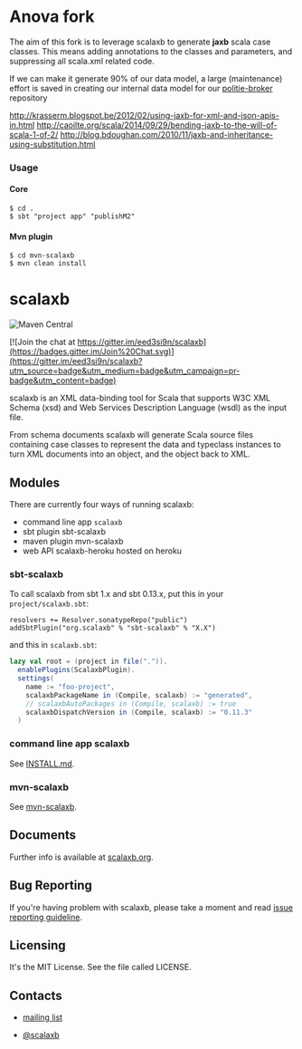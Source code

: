 Anova fork
==========
The aim of this fork is to leverage scalaxb to generate **jaxb** scala case classes.
This means adding annotations to the classes and parameters, and suppressing all scala.xml related code. 

If we can make it generate 90% of our data model, a large (maintenance) effort is saved in creating our internal data model for our [politie-broker](https://github.com/anova-be/politie-broker) repository

http://krasserm.blogspot.be/2012/02/using-jaxb-for-xml-and-json-apis-in.html
http://caoilte.org/scala/2014/09/29/bending-jaxb-to-the-will-of-scala-1-of-2/
http://blog.bdoughan.com/2010/11/jaxb-and-inheritance-using-substitution.html

### Usage

#### Core

```
$ cd .
$ sbt "project app" "publishM2"
```

#### Mvn plugin
```
$ cd mvn-scalaxb
$ mvn clean install
```

scalaxb
=======

![Maven Central](https://maven-badges.herokuapp.com/maven-central/org.scalaxb/scalaxb_2.12/badge.svg)

[![Join the chat at https://gitter.im/eed3si9n/scalaxb](https://badges.gitter.im/Join%20Chat.svg)](https://gitter.im/eed3si9n/scalaxb?utm_source=badge&utm_medium=badge&utm_campaign=pr-badge&utm_content=badge)

scalaxb is an XML data-binding tool for Scala that supports W3C XML Schema (xsd) and
Web Services Description Language (wsdl) as the input file.

From schema documents scalaxb will generate Scala source files containing
case classes to represent the data and typeclass instances to turn XML documents into an object,
and the object back to XML.

Modules
-------

There are currently four ways of running scalaxb:

- command line app `scalaxb`
- sbt plugin sbt-scalaxb
- maven plugin mvn-scalaxb
- web API scalaxb-heroku hosted on heroku

### sbt-scalaxb

To call scalaxb from sbt 1.x and sbt 0.13.x, put this in your `project/scalaxb.sbt`:

    resolvers += Resolver.sonatypeRepo("public")
    addSbtPlugin("org.scalaxb" % "sbt-scalaxb" % "X.X")

and this in `scalaxb.sbt`:

```scala
lazy val root = (project in file(".")).
  enablePlugins(ScalaxbPlugin).
  settings(
    name := "foo-project",
    scalaxbPackageName in (Compile, scalaxb) := "generated",
    // scalaxbAutoPackages in (Compile, scalaxb) := true
    scalaxbDispatchVersion in (Compile, scalaxb) := "0.11.3"
  )
```

### command line app scalaxb

See [INSTALL.md][1].

### mvn-scalaxb

See [mvn-scalaxb][2].

Documents
---------

Further info is available at [scalaxb.org](http://scalaxb.org/).

Bug Reporting
-------------

If you're having problem with scalaxb, please take a moment and read [issue reporting guideline][3].

Licensing
---------

It's the MIT License. See the file called LICENSE.

Contacts
--------

- [mailing list](http://groups.google.com/group/scalaxb)
- [@scalaxb](http://twitter.com/scalaxb)

  [1]: https://github.com/eed3si9n/scalaxb/blob/master/INSTALL.md
  [2]: http://scalaxb.org/mvn-scalaxb
  [3]: http://scalaxb.org/issue-reporting-guideline
